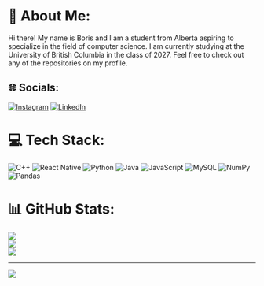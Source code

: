 # 💫 About Me:
Hi there! My name is Boris and I am a student from Alberta aspiring to specialize in the field of computer science. I am currently studying at the University of British Columbia in the class of 2027. Feel free to check out any of the repositories on my profile.


## 🌐 Socials:
[![Instagram](https://img.shields.io/badge/Instagram-%23E4405F.svg?logo=Instagram&logoColor=white)](https://instagram.com/bruhris) [![LinkedIn](https://img.shields.io/badge/LinkedIn-%230077B5.svg?logo=linkedin&logoColor=white)](https://linkedin.com/in/boriswangcs) 

# 💻 Tech Stack:
![C++](https://img.shields.io/badge/c++-%2300599C.svg?style=for-the-badge&logo=c%2B%2B&logoColor=white) ![React Native](https://img.shields.io/badge/react_native-%2320232a.svg?style=for-the-badge&logo=react&logoColor=%2361DAFB) ![Python](https://img.shields.io/badge/python-3670A0?style=for-the-badge&logo=python&logoColor=ffdd54) ![Java](https://img.shields.io/badge/java-%23ED8B00.svg?style=for-the-badge&logo=openjdk&logoColor=white) ![JavaScript](https://img.shields.io/badge/javascript-%23323330.svg?style=for-the-badge&logo=javascript&logoColor=%23F7DF1E) ![MySQL](https://img.shields.io/badge/mysql-%2300000f.svg?style=for-the-badge&logo=mysql&logoColor=white) ![NumPy](https://img.shields.io/badge/numpy-%23013243.svg?style=for-the-badge&logo=numpy&logoColor=white) ![Pandas](https://img.shields.io/badge/pandas-%23150458.svg?style=for-the-badge&logo=pandas&logoColor=white)
# 📊 GitHub Stats:
![](https://github-readme-stats.vercel.app/api?username=bcw117&theme=react&hide_border=false&include_all_commits=true&count_private=false)<br/>
![](https://github-readme-streak-stats.herokuapp.com/?user=bcw117&theme=react&hide_border=false)<br/>
![](https://github-readme-stats.vercel.app/api/top-langs/?username=bcw117&theme=react&hide_border=false&include_all_commits=true&count_private=false&layout=compact)

---
[![](https://visitcount.itsvg.in/api?id=bcw117&icon=6&color=6)](https://visitcount.itsvg.in)
